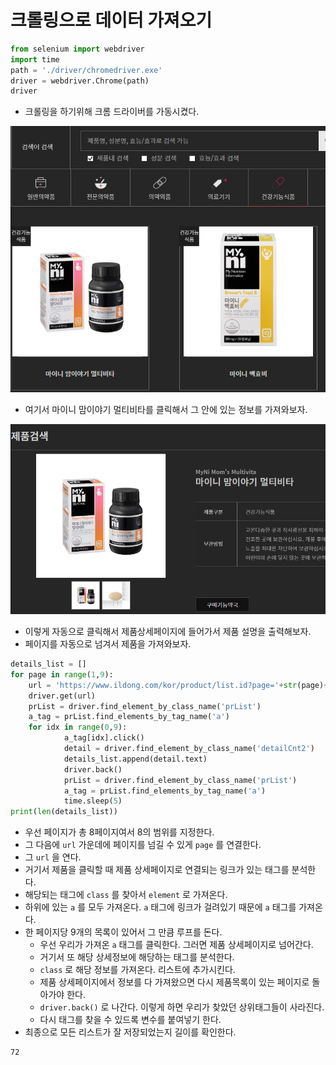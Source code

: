 # 크롤링으로 데이터 가져오기

```python
from selenium import webdriver
import time
path = './driver/chromedriver.exe'
driver = webdriver.Chrome(path)
driver
```

- 크롤링을 하기위해 크롬 드라이버를 가동시켰다.

![ccl01](./img/ccl01.jpg)

- 여기서 마이니 맘이야기 멀티비타를 클릭해서 그 안에 있는 정보를 가져와보자.

![ccl020](./img/ccl02.jpg)

- 이렇게 자동으로 클릭해서 제품상세페이지에 들어가서 제품 설명을 출력해보자.
- 페이지를 자동으로 넘겨서 제품을 가져와보자.

```python
details_list = []
for page in range(1,9):
    url = 'https://www.ildong.com/kor/product/list.id?page='+str(page)+'&halt=&prdDisease=&prdCategory=5&searchVal=&searchOption=0'
    driver.get(url)
    prList = driver.find_element_by_class_name('prList')
    a_tag = prList.find_elements_by_tag_name('a')
    for idx in range(0,9):
            a_tag[idx].click()
            detail = driver.find_element_by_class_name('detailCnt2')
            details_list.append(detail.text)
            driver.back()
            prList = driver.find_element_by_class_name('prList')
            a_tag = prList.find_elements_by_tag_name('a')
            time.sleep(5)
print(len(details_list))
```

- 우선 페이지가 총 8페이지여서 8의 범위를 지정한다.
- 그 다음에 `url` 가운데에 페이지를 넘길 수 있게 `page` 를 연결한다. 
- 그 `url` 을 연다. 
- 거기서 제품을 클릭할 때 제품 상세페이지로 연결되는 링크가 있는 태그를 분석한다.
- 해당되는 태그에 `class` 를 찾아서 `element` 로 가져온다. 
- 하위에 있는 `a` 를 모두 가져온다. `a` 태그에 링크가 걸려있기 때문에 `a` 태그를 가져온다. 
- 한 페이지당 9개의 목록이 있어서 그 만큼 루프를 돈다.
  - 우선 우리가 가져온 `a` 태그를 클릭한다. 그러면 제품 상세페이지로 넘어간다. 
  - 거기서 또 해당 상세정보에 해당하는 태그를 분석한다.
  - `class` 로 해당 정보를 가져온다. 리스트에 추가시킨다.
  - 제품 상세페이지에서 정보를 다 가져왔으면 다시 제품목록이 있는 페이지로 돌아가야 한다.
  - `driver.back()` 로 나간다. 이렇게 하면 우리가 찾았던 상위태그들이 사라진다. 
  - 다시 태그를 찾을 수 있드록 변수를 붙여넣기 한다.
- 최종으로 모든 리스트가 잘 저장되었는지 길이를 확인한다. 

```
72
```

